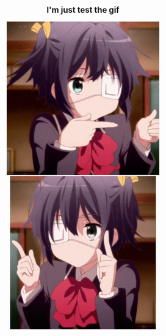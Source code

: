 <h2 align="center">I'm just test the gif</h2>

<p align="center">
  <img src="Animated GIF.gif" height="400px" alt="GIF 1">
  <img src="chuunibyou demo koi ga shitai manga GIF.gif" height="400px" alt="GIF 2">
</p>
